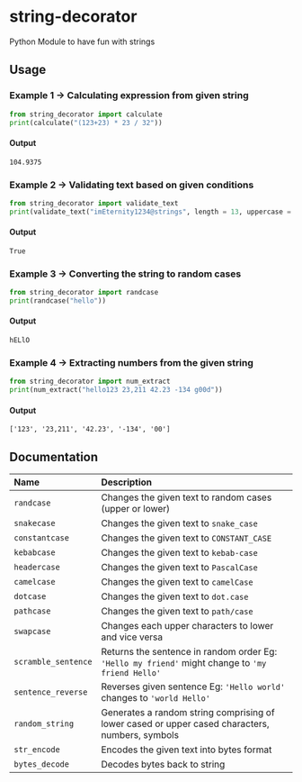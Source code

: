 # string-decorator

Python Module to have fun with strings

## Usage
### Example 1 -> Calculating expression from given string
```py
from string_decorator import calculate
print(calculate("(123+23) * 23 / 32"))
```
#### Output
```
104.9375
```
### Example 2 -> Validating text based on given conditions
```py
from string_decorator import validate_text
print(validate_text("imEternity1234@strings", length = 13, uppercase = 1, lowercase = 5, numbers = 4, special_characters=1))
```
#### Output
```
True
```
### Example 3 -> Converting the string to random cases
```py
from string_decorator import randcase
print(randcase("hello"))
```
#### Output
```
hELlO
```
### Example 4 -> Extracting numbers from the given string
```py
from string_decorator import num_extract
print(num_extract("hello123 23,211 42.23 -134 g00d"))
```
#### Output
```
['123', '23,211', '42.23', '-134', '00']
```

## Documentation

| Name | Description |
|:--|:--|
| `randcase` | Changes the given text to random cases (upper or lower) |
| `snakecase` | Changes the given text to `snake_case` |
| `constantcase` |  Changes the given text to `CONSTANT_CASE` |
| `kebabcase` | Changes the given text to `kebab-case` |
| `headercase` | Changes the given text to `PascalCase` |
| `camelcase` | Changes the given text to `camelCase` |
| `dotcase` | Changes the given text to `dot.case` |
| `pathcase` | Changes the given text to `path/case` |
| `swapcase` | Changes each upper characters to lower and vice versa |
| `scramble_sentence` | Returns the sentence in random order  Eg: `'Hello my friend'` might change to `'my friend Hello'` |
| `sentence_reverse` | Reverses given sentence  Eg: `'Hello world'` changes to `'world Hello'` |
| `random_string` | Generates a random string comprising of lower cased or upper cased characters, numbers, symbols |
| `str_encode` | Encodes the given text into bytes format |
| `bytes_decode` | Decodes bytes back to string |
